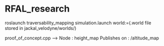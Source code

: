 # RFAL_research

roslaunch traversability_mapping simulation.launch world:=(.world file stored in jackal_velodyne/worlds/)

proof_of_concept.cpp
--> Node : height_map
      Publishes on : /altitude_map 
